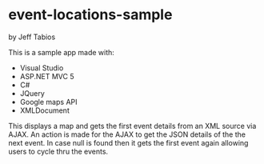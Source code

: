 # event-locations-sample

by Jeff Tabios

This is a sample app made with:
- Visual Studio
- ASP.NET MVC 5
- C#
- JQuery
- Google maps API
- XMLDocument

This displays a map and gets the first event details from an XML source via AJAX.
An action is made for the AJAX to get the JSON details of the the next event.
In case null is found then it gets the first event again allowing users to cycle thru the events.
